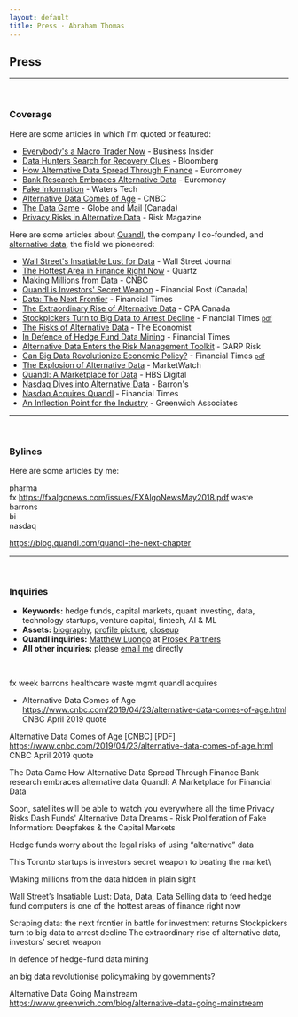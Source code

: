 ```yaml
---
layout: default
title: Press · Abraham Thomas
---
```


## Press

----

<br/>

### Coverage

Here are some articles in which I'm quoted or featured:

- [Everybody's a Macro Trader Now](https://www.businessinsider.com/hedge-funds-rethink-alternative-data-pandemic-macro-2020-7) - Business Insider
- [Data Hunters Search for Recovery Clues](https://www.bloomberg.com/news/articles/2020-06-02/fence-posts-transit-apps-give-alt-data-hunters-recovery-clues?sref=sZB6YyEo) - Bloomberg 
- [How Alternative Data Spread Through Finance](https://www.euromoney.com/article/b1llht8hglzxy9/how-alternative-data-spread-through-finance) - Euromoney
- [Bank Research Embraces Alternative Data](https://www.euromoney.com/article/b1l63f2yrl2cmp/bank-research-embraces-alternative-data) - Euromoney
- [Fake Information](https://www.waterstechnology.com/management-strategy/4780806/the-proliferation-of-fake-information) - Waters Tech
- [Alternative Data Comes of Age](https://www.cnbc.com/2019/04/23/alternative-data-comes-of-age.html) - CNBC
- [The Data Game](https://www.theglobeandmail.com/investing/article-quandl-and-the-invasive-use-of-data/) - Globe and Mail (Canada)
- [Privacy Risks in Alternative Data](https://www.risk.net/asset-management/6558871/privacy-risks-dash-funds-alternative-data-dreams) - Risk Magazine



Here are some articles about [Quandl](https://quandl.com), the company I co-founded, and [alternative data](https://en.wikipedia.org/wiki/Alternative_data_(finance)), the field we pioneered:


- [Wall Street's Insatiable Lust for Data](
https://www.wsj.com/articles/wall-streets-insatiable-lust-data-data-data-1473719535) - Wall Street Journal
- [The Hottest Area in Finance Right Now](https://qz.com/1082389/quant-hedge-funds-are-gorging-on-alternative-data-in-pursuit-of-an-investing-edge/) - Quartz
- [Making Millions from Data](https://www.cnbc.com/2017/11/28/making-millions-from-the-data-hidden-in-plain-sight.html) - CNBC
- [Quandl is Investors' Secret Weapon](https://business.financialpost.com/technology/its-beautiful-this-toronto-startup-is-investors-secret-weapon-to-beating-the-market) - Financial Post (Canada)
- [Data: The Next Frontier](https://www.ft.com/content/08a22da8-b587-11e6-ba85-95d1533d9a62) - Financial Times
- [The Extraordinary Rise of Alternative Data](https://www.cpacanada.ca/en/news/pivot-magazine/2019-12-19-quandl-data) - CPA Canada
- [Stockpickers Turn to Big Data to Arrest Decline](https://www.ft.com/content/586b4ea6-48f4-11ea-aee2-9ddbdc86190d) - Financial Times [<small>pdf</small>](https://www.quandl.com)
- [The Risks of Alternative Data](https://www.economist.com/finance-and-economics/2018/06/21/hedge-funds-worry-about-the-legal-risks-of-using-alternative-data) - The Economist
- [In Defence of Hedge Fund Data Mining](https://ftalphaville.ft.com/2016/09/13/2174708/in-defence-of-hedge-fund-data-mining/) - Financial Times
- [Alternative Data Enters the Risk Management Toolkit](https://www.garp.org/#!/risk-intelligence/technology/data/a1Z40000003YfOjEAK) - GARP Risk 
- [Can Big Data Revolutionize Economic Policy?](https://www.ft.com/content/9f0a8838-fa25-11e7-9b32-d7d59aace167) - Financial Times [<small>pdf</small>](https://www.quandl.com)
- [The Explosion of Alternative Data](
https://www.marketwatch.com/story/the-explosion-of-alternative-data-gives-regular-investors-access-to-tools-previously-employed-only-by-hedge-funds-2019-09-05) - MarketWatch
- [Quandl: A Marketplace for Data](https://www.hbs.edu/openforum/openforum.hbs.org/goto/challenge/understand-digital-transformation-of-business/quandl-a-marketplace-for-financial-data.html) - HBS Digital
- [Nasdaq Dives into Alternative Data](https://www.barrons.com/articles/nasdaq-dives-into-alternative-data-1543943703) - Barron's
- [Nasdaq Acquires Quandl](https://www.ft.com/content/e6de9e30-f743-11e8-af46-2022a0b02a6c) - Financial Times
- [An Inflection Point for the Industry](https://www.greenwich.com/blog/alternative-data-going-mainstream) - Greenwich Associates


<!--
- [Alternative Data Faces Growing Pains](https://www.businessinsider.com/outlook-for-alt-data-pricing-industry-consolidation-corporate-use-2020-1) - Business Insider
- [COVID-19 and the Surge in Alternative Data](https://www.garp.org/#!/risk-intelligence/technology/data/a1Z1W000005VKmaUAG) - GARP Risk Intelligence
- [Satellites](https://www.technologyreview.com/s/613748/satellites-threaten-privacy/) - MIT Technology Review, June 2019

https://seekingalpha.com/article/4227483-nasdaq-acquires-quandl-for-alternative-data

-->


----

<br/>

### Bylines

Here are some articles by me:


pharma  
fx  https://fxalgonews.com/issues/FXAlgoNewsMay2018.pdf 
waste  
barrons  
bi  
nasdaq  


https://blog.quandl.com/quandl-the-next-chapter

----

<br/>

### Inquiries

- **Keywords:** hedge funds, capital markets, quant investing, data, technology startups, venture capital, fintech, AI & ML
- **Assets:** [biography][5], [profile picture][6], [closeup][7]  
- **Quandl inquiries:** [Matthew Luongo](mailto:mluongo@prosek.com) at [Prosek Partners](https://www.prosek.com/)  
- **All other inquiries:** please [email me](mailto:athos1@gmail.com) directly  

[5]: /assets/docs/Abraham-Thomas-bio.txt
[6]: /assets/img/Abraham-Thomas.jpg
[7]: /assets/img/Abraham-Thomas-Headshot.jpg

<br/>
  






fx week
barrons
healthcare
waste mgmt
quandl acquires


* Alternative Data Comes of Age 
https://www.cnbc.com/2019/04/23/alternative-data-comes-of-age.html
CNBC April 2019
quote




Alternative Data Comes of Age [CNBC] [PDF]
https://www.cnbc.com/2019/04/23/alternative-data-comes-of-age.html
CNBC April 2019
quote






The Data Game
How Alternative Data Spread Through Finance
Bank research embraces alternative data
Quandl: A Marketplace for Financial Data



Soon, satellites will be able to watch you everywhere all the time
Privacy Risks Dash Funds' Alternative Data Dreams - Risk
Proliferation of Fake Information: Deepfakes & the Capital Markets



Hedge funds worry about the legal risks of using “alternative” data




This Toronto startups is investors secret weapon to beating the market\

\Making millions from the data hidden in plain sight

Wall Street’s Insatiable Lust: Data, Data, Data
Selling data to feed hedge fund computers is one of the hottest areas of finance right now

Scraping data: the next frontier in battle for investment returns
Stockpickers turn to big data to arrest decline
The extraordinary rise of alternative data, investors’ secret weapon 

In defence of hedge-fund data mining

an big data revolutionise policymaking by governments?

Alternative Data Going Mainstream
https://www.greenwich.com/blog/alternative-data-going-mainstream